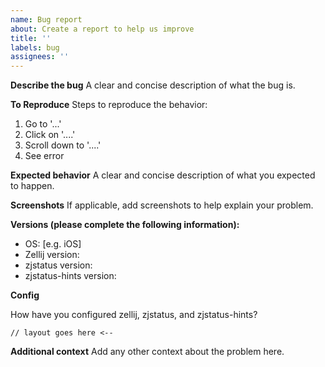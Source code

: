 ```yaml
---
name: Bug report
about: Create a report to help us improve
title: ''
labels: bug
assignees: ''
---
```


**Describe the bug**
A clear and concise description of what the bug is.

**To Reproduce**
Steps to reproduce the behavior:

1. Go to '...'
2. Click on '....'
3. Scroll down to '....'
4. See error

**Expected behavior**
A clear and concise description of what you expected to happen.

**Screenshots**
If applicable, add screenshots to help explain your problem.

**Versions (please complete the following information):**

- OS: [e.g. iOS]
- Zellij version:
- zjstatus version:
- zjstatus-hints version:

**Config**

How have you configured zellij, zjstatus, and zjstatus-hints?

```kdl
// layout goes here <--
```

**Additional context**
Add any other context about the problem here.

